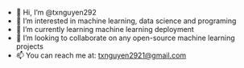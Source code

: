 - 👋 Hi, I’m @txnguyen292
- 👀 I’m interested in machine learning, data science and programing
- 🌱 I’m currently learning machine learning deployment
- 💞️ I’m looking to collaborate on any open-source machine learning projects
- 📫 You can reach me at: txnguyen2921@gmail.com

<!---
txnguyen292/txnguyen292 is a ✨ special ✨ repository because its `README.md` (this file) appears on your GitHub profile.
You can click the Preview link to take a look at your changes.
--->
